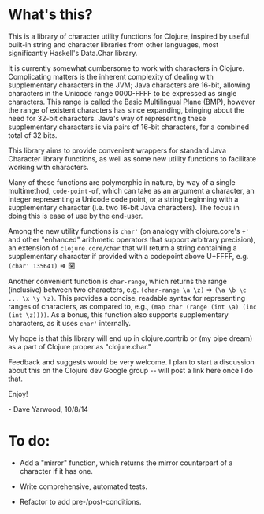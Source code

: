 # What's this?

This is a library of character utility functions for Clojure, inspired by useful
built-in string and character libraries from other languages, most significantly 
Haskell's Data.Char library.

It is currently somewhat cumbersome to work with characters in Clojure. 
Complicating matters is the inherent complexity of dealing with supplementary 
characters in the JVM; Java characters are 16-bit, allowing characters in the 
Unicode range 0000-FFFF to be expressed as single characters. This range is 
called the Basic Multilingual Plane (BMP), however the range of existent 
characters has since expanding, bringing about the need for 32-bit characters. 
Java's way of representing these supplementary characters is via pairs of 16-bit 
characters, for a combined total of 32 bits. 

This library aims to provide convenient wrappers for standard Java Character 
library functions, as well as some new utility functions to facilitate working 
with characters.

Many of these functions are polymorphic in nature, by way of a single 
multimethod, `code-point-of`, which can take as an argument a character, an
integer representing a Unicode code point, or a string beginning with a 
supplementary character (i.e. two 16-bit Java characters). The focus in doing
this is ease of use by the end-user. 

Among the new utility functions is `char'` (on analogy with clojure.core's `+'`
and other "enhanced" arithmetic operators that support arbitrary precision), an
extension of `clojure.core/char` that will return a string containing a 
supplementary character if provided with a codepoint above U+FFFF, 
e.g. `(char' 135641)` => 𡇙

Another convenient function is `char-range`, which returns the range (inclusive)
between two characters, e.g. `(char-range \a \z)` => `(\a \b \c ... \x \y \z)`.
This provides a concise, readable syntax for representing ranges of characters,
as compared to, e.g., `(map char (range (int \a) (inc (int \z))))`. As a bonus,
this function also supports supplementary characters, as it uses `char'` 
internally.

My hope is that this library will end up in clojure.contrib or (my pipe dream)
as a part of Clojure proper as "clojure.char."

Feedback and suggests would be very welcome. I plan to start a discussion about
this on the Clojure dev Google group -- will post a link here once I do that.

Enjoy!

\- Dave Yarwood, 10/8/14

# To do:

* Add a "mirror" function, which returns the mirror counterpart of a character
if it has one. 

* Write comprehensive, automated tests.

* Refactor to add pre-/post-conditions.
